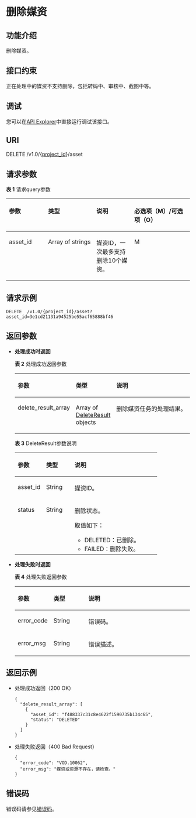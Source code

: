 # 删除媒资<a name="vod_04_0024"></a>

## 功能介绍<a name="zh-cn_topic_0128109928_zh-cn_topic_0127930896_section114814192538"></a>

删除媒资。

## 接口约束<a name="section245218473237"></a>

正在处理中的媒资不支持删除，包括转码中、审核中、截图中等。

## 调试<a name="section553211254213"></a>

您可以在[API Explorer](https://apiexplorer.developer.huaweicloud.com/apiexplorer/doc?product=VOD&api=deleteAssetTranscodeTask)中直接运行调试该接口。

## URI<a name="zh-cn_topic_0128109928_zh-cn_topic_0127930896_section5241024145313"></a>

DELETE /v1.0/\{[project\_id](获取项目ID.md)\}/asset

## 请求参数<a name="zh-cn_topic_0128109928_zh-cn_topic_0127930896_section7297229175319"></a>

**表 1**  请求query参数

<a name="zh-cn_topic_0128109928_zh-cn_topic_0127930896_table6798518"></a>
<table><thead align="left"><tr id="zh-cn_topic_0128109928_zh-cn_topic_0127930896_row8735540"><th class="cellrowborder" valign="top" width="21.977802219778024%" id="mcps1.2.5.1.1"><p id="zh-cn_topic_0128109928_zh-cn_topic_0127930896_p36490171"><a name="zh-cn_topic_0128109928_zh-cn_topic_0127930896_p36490171"></a><a name="zh-cn_topic_0128109928_zh-cn_topic_0127930896_p36490171"></a>参数</p>
</th>
<th class="cellrowborder" valign="top" width="21.977802219778024%" id="mcps1.2.5.1.2"><p id="zh-cn_topic_0128109928_zh-cn_topic_0127930896_p2913837"><a name="zh-cn_topic_0128109928_zh-cn_topic_0127930896_p2913837"></a><a name="zh-cn_topic_0128109928_zh-cn_topic_0127930896_p2913837"></a>类型</p>
</th>
<th class="cellrowborder" valign="top" width="21.977802219778024%" id="mcps1.2.5.1.3"><p id="zh-cn_topic_0128109928_zh-cn_topic_0127930896_p34694260"><a name="zh-cn_topic_0128109928_zh-cn_topic_0127930896_p34694260"></a><a name="zh-cn_topic_0128109928_zh-cn_topic_0127930896_p34694260"></a>说明</p>
</th>
<th class="cellrowborder" valign="top" width="34.06659334066593%" id="mcps1.2.5.1.4"><p id="zh-cn_topic_0128109924_zh-cn_topic_0127930889_p41029017"><a name="zh-cn_topic_0128109924_zh-cn_topic_0127930889_p41029017"></a><a name="zh-cn_topic_0128109924_zh-cn_topic_0127930889_p41029017"></a>必选项（M）/可选项（O）</p>
</th>
</tr>
</thead>
<tbody><tr id="zh-cn_topic_0128109928_zh-cn_topic_0127930896_row29117349"><td class="cellrowborder" valign="top" width="21.977802219778024%" headers="mcps1.2.5.1.1 "><p id="zh-cn_topic_0128109928_zh-cn_topic_0127930896_p9695103"><a name="zh-cn_topic_0128109928_zh-cn_topic_0127930896_p9695103"></a><a name="zh-cn_topic_0128109928_zh-cn_topic_0127930896_p9695103"></a>asset_id</p>
</td>
<td class="cellrowborder" valign="top" width="21.977802219778024%" headers="mcps1.2.5.1.2 "><p id="zh-cn_topic_0128109928_zh-cn_topic_0127930896_p47105906"><a name="zh-cn_topic_0128109928_zh-cn_topic_0127930896_p47105906"></a><a name="zh-cn_topic_0128109928_zh-cn_topic_0127930896_p47105906"></a>Array&nbsp;of&nbsp;strings</p>
</td>
<td class="cellrowborder" valign="top" width="21.977802219778024%" headers="mcps1.2.5.1.3 "><p id="zh-cn_topic_0128109928_zh-cn_topic_0127930896_p15341719293"><a name="zh-cn_topic_0128109928_zh-cn_topic_0127930896_p15341719293"></a><a name="zh-cn_topic_0128109928_zh-cn_topic_0127930896_p15341719293"></a>媒资ID，一次最多支持删除10个媒资。</p>
</td>
<td class="cellrowborder" valign="top" width="34.06659334066593%" headers="mcps1.2.5.1.4 "><p id="zh-cn_topic_0128109928_zh-cn_topic_0127930896_p54833900"><a name="zh-cn_topic_0128109928_zh-cn_topic_0127930896_p54833900"></a><a name="zh-cn_topic_0128109928_zh-cn_topic_0127930896_p54833900"></a>M</p>
</td>
</tr>
</tbody>
</table>

## 请求示例<a name="zh-cn_topic_0128109928_zh-cn_topic_0127930896_section1249493515311"></a>

```
DELETE  /v1.0/{project_id}/asset?asset_id=3e1cd21131a94525be55acf65888bf46
```

## 返回参数<a name="zh-cn_topic_0128109928_zh-cn_topic_0127930896_section162761640105314"></a>

-   **处理成功时返回**

    **表 2**  处理成功返回参数

    <a name="table089164564515"></a>
    <table><thead align="left"><tr id="row1789194519452"><th class="cellrowborder" valign="top" width="20%" id="mcps1.2.4.1.1"><p id="p118914458454"><a name="p118914458454"></a><a name="p118914458454"></a>参数</p>
    </th>
    <th class="cellrowborder" valign="top" width="20%" id="mcps1.2.4.1.2"><p id="p789174594519"><a name="p789174594519"></a><a name="p789174594519"></a>类型</p>
    </th>
    <th class="cellrowborder" valign="top" width="60%" id="mcps1.2.4.1.3"><p id="p12891045124519"><a name="p12891045124519"></a><a name="p12891045124519"></a>说明</p>
    </th>
    </tr>
    </thead>
    <tbody><tr id="row689194514455"><td class="cellrowborder" valign="top" width="20%" headers="mcps1.2.4.1.1 "><p id="p1891845124514"><a name="p1891845124514"></a><a name="p1891845124514"></a>delete_result_array</p>
    </td>
    <td class="cellrowborder" valign="top" width="20%" headers="mcps1.2.4.1.2 "><p id="p198914518452"><a name="p198914518452"></a><a name="p198914518452"></a>Array of <a href="#zh-cn_topic_0128109928_zh-cn_topic_0127930896_table15527959">DeleteResult </a>objects</p>
    </td>
    <td class="cellrowborder" valign="top" width="60%" headers="mcps1.2.4.1.3 "><p id="p208984524516"><a name="p208984524516"></a><a name="p208984524516"></a>删除媒资任务的处理结果。</p>
    </td>
    </tr>
    </tbody>
    </table>

    **表 3**  DeleteResult参数说明

    <a name="zh-cn_topic_0128109928_zh-cn_topic_0127930896_table15527959"></a>
    <table><thead align="left"><tr id="zh-cn_topic_0128109928_zh-cn_topic_0127930896_row32093935"><th class="cellrowborder" valign="top" width="20%" id="mcps1.2.4.1.1"><p id="zh-cn_topic_0128109928_zh-cn_topic_0127930896_p49471932"><a name="zh-cn_topic_0128109928_zh-cn_topic_0127930896_p49471932"></a><a name="zh-cn_topic_0128109928_zh-cn_topic_0127930896_p49471932"></a>参数</p>
    </th>
    <th class="cellrowborder" valign="top" width="20%" id="mcps1.2.4.1.2"><p id="zh-cn_topic_0128109928_zh-cn_topic_0127930896_p46881303"><a name="zh-cn_topic_0128109928_zh-cn_topic_0127930896_p46881303"></a><a name="zh-cn_topic_0128109928_zh-cn_topic_0127930896_p46881303"></a>类型</p>
    </th>
    <th class="cellrowborder" valign="top" width="60%" id="mcps1.2.4.1.3"><p id="zh-cn_topic_0128109928_zh-cn_topic_0127930896_p47803537"><a name="zh-cn_topic_0128109928_zh-cn_topic_0127930896_p47803537"></a><a name="zh-cn_topic_0128109928_zh-cn_topic_0127930896_p47803537"></a>说明</p>
    </th>
    </tr>
    </thead>
    <tbody><tr id="zh-cn_topic_0128109928_zh-cn_topic_0127930896_row53455100"><td class="cellrowborder" valign="top" width="20%" headers="mcps1.2.4.1.1 "><p id="zh-cn_topic_0128109928_zh-cn_topic_0127930896_p34895806"><a name="zh-cn_topic_0128109928_zh-cn_topic_0127930896_p34895806"></a><a name="zh-cn_topic_0128109928_zh-cn_topic_0127930896_p34895806"></a>asset_id</p>
    </td>
    <td class="cellrowborder" valign="top" width="20%" headers="mcps1.2.4.1.2 "><p id="zh-cn_topic_0128109928_zh-cn_topic_0127930896_p43052585"><a name="zh-cn_topic_0128109928_zh-cn_topic_0127930896_p43052585"></a><a name="zh-cn_topic_0128109928_zh-cn_topic_0127930896_p43052585"></a>String</p>
    </td>
    <td class="cellrowborder" valign="top" width="60%" headers="mcps1.2.4.1.3 "><p id="zh-cn_topic_0128109928_zh-cn_topic_0127930896_p7988053"><a name="zh-cn_topic_0128109928_zh-cn_topic_0127930896_p7988053"></a><a name="zh-cn_topic_0128109928_zh-cn_topic_0127930896_p7988053"></a>媒资ID。</p>
    </td>
    </tr>
    <tr id="zh-cn_topic_0128109928_zh-cn_topic_0127930896_row61244120"><td class="cellrowborder" valign="top" width="20%" headers="mcps1.2.4.1.1 "><p id="zh-cn_topic_0128109928_zh-cn_topic_0127930896_p61826715"><a name="zh-cn_topic_0128109928_zh-cn_topic_0127930896_p61826715"></a><a name="zh-cn_topic_0128109928_zh-cn_topic_0127930896_p61826715"></a>status</p>
    </td>
    <td class="cellrowborder" valign="top" width="20%" headers="mcps1.2.4.1.2 "><p id="zh-cn_topic_0128109928_zh-cn_topic_0127930896_p16397525"><a name="zh-cn_topic_0128109928_zh-cn_topic_0127930896_p16397525"></a><a name="zh-cn_topic_0128109928_zh-cn_topic_0127930896_p16397525"></a>String</p>
    </td>
    <td class="cellrowborder" valign="top" width="60%" headers="mcps1.2.4.1.3 "><p id="p9918164213470"><a name="p9918164213470"></a><a name="p9918164213470"></a>删除状态。</p>
    <div class="p" id="p16830105314475"><a name="p16830105314475"></a><a name="p16830105314475"></a>取值如下：<a name="zh-cn_topic_0128109928_zh-cn_topic_0127930896_ul1285194920284"></a><a name="zh-cn_topic_0128109928_zh-cn_topic_0127930896_ul1285194920284"></a><ul id="zh-cn_topic_0128109928_zh-cn_topic_0127930896_ul1285194920284"><li>DELETED：已删除。</li><li>FAILED：删除失败。</li></ul>
    </div>
    </td>
    </tr>
    </tbody>
    </table>

-   **处理失败时返回**

    **表 4**  处理失败返回参数

    <a name="zh-cn_topic_0128109928_zh-cn_topic_0127930896_table4707453"></a>
    <table><thead align="left"><tr id="zh-cn_topic_0128109928_zh-cn_topic_0127930896_row10749601"><th class="cellrowborder" valign="top" width="20%" id="mcps1.2.4.1.1"><p id="zh-cn_topic_0128109928_zh-cn_topic_0127930896_p65411368"><a name="zh-cn_topic_0128109928_zh-cn_topic_0127930896_p65411368"></a><a name="zh-cn_topic_0128109928_zh-cn_topic_0127930896_p65411368"></a>参数</p>
    </th>
    <th class="cellrowborder" valign="top" width="20%" id="mcps1.2.4.1.2"><p id="zh-cn_topic_0128109928_zh-cn_topic_0127930896_p2805716"><a name="zh-cn_topic_0128109928_zh-cn_topic_0127930896_p2805716"></a><a name="zh-cn_topic_0128109928_zh-cn_topic_0127930896_p2805716"></a>类型</p>
    </th>
    <th class="cellrowborder" valign="top" width="60%" id="mcps1.2.4.1.3"><p id="zh-cn_topic_0128109928_zh-cn_topic_0127930896_p63829484"><a name="zh-cn_topic_0128109928_zh-cn_topic_0127930896_p63829484"></a><a name="zh-cn_topic_0128109928_zh-cn_topic_0127930896_p63829484"></a>说明</p>
    </th>
    </tr>
    </thead>
    <tbody><tr id="zh-cn_topic_0128109928_zh-cn_topic_0127930896_row51706359"><td class="cellrowborder" valign="top" width="20%" headers="mcps1.2.4.1.1 "><p id="zh-cn_topic_0128109928_zh-cn_topic_0127930896_p27465584"><a name="zh-cn_topic_0128109928_zh-cn_topic_0127930896_p27465584"></a><a name="zh-cn_topic_0128109928_zh-cn_topic_0127930896_p27465584"></a>error_code</p>
    </td>
    <td class="cellrowborder" valign="top" width="20%" headers="mcps1.2.4.1.2 "><p id="zh-cn_topic_0128109928_zh-cn_topic_0127930896_p14400487"><a name="zh-cn_topic_0128109928_zh-cn_topic_0127930896_p14400487"></a><a name="zh-cn_topic_0128109928_zh-cn_topic_0127930896_p14400487"></a>String</p>
    </td>
    <td class="cellrowborder" valign="top" width="60%" headers="mcps1.2.4.1.3 "><p id="zh-cn_topic_0128109928_zh-cn_topic_0127930896_p10119837"><a name="zh-cn_topic_0128109928_zh-cn_topic_0127930896_p10119837"></a><a name="zh-cn_topic_0128109928_zh-cn_topic_0127930896_p10119837"></a>错误码。</p>
    </td>
    </tr>
    <tr id="zh-cn_topic_0128109928_zh-cn_topic_0127930896_row65072241"><td class="cellrowborder" valign="top" width="20%" headers="mcps1.2.4.1.1 "><p id="zh-cn_topic_0128109928_zh-cn_topic_0127930896_p36360186"><a name="zh-cn_topic_0128109928_zh-cn_topic_0127930896_p36360186"></a><a name="zh-cn_topic_0128109928_zh-cn_topic_0127930896_p36360186"></a>error_msg</p>
    </td>
    <td class="cellrowborder" valign="top" width="20%" headers="mcps1.2.4.1.2 "><p id="zh-cn_topic_0128109928_zh-cn_topic_0127930896_p54278420"><a name="zh-cn_topic_0128109928_zh-cn_topic_0127930896_p54278420"></a><a name="zh-cn_topic_0128109928_zh-cn_topic_0127930896_p54278420"></a>String</p>
    </td>
    <td class="cellrowborder" valign="top" width="60%" headers="mcps1.2.4.1.3 "><p id="zh-cn_topic_0128109928_zh-cn_topic_0127930896_p59493923"><a name="zh-cn_topic_0128109928_zh-cn_topic_0127930896_p59493923"></a><a name="zh-cn_topic_0128109928_zh-cn_topic_0127930896_p59493923"></a>错误描述。</p>
    </td>
    </tr>
    </tbody>
    </table>


## 返回示例<a name="zh-cn_topic_0128109928_zh-cn_topic_0127930896_section1164111461532"></a>

-   处理成功返回（200 OK）

    ```
    {
      "delete_result_array": [
        {
          "asset_id": "f488337c31c8e4622f1590735b134c65",
          "status": "DELETED"
        }
      ]
    }
    ```

-   处理失败返回（400 Bad Request）

    ```
    {
      "error_code": "VOD.10062",
      "error_msg": "媒资或资源不存在，请检查。"
    }
    ```


## 错误码<a name="section569214377267"></a>

错误码请参见[错误码](错误码.md)。

